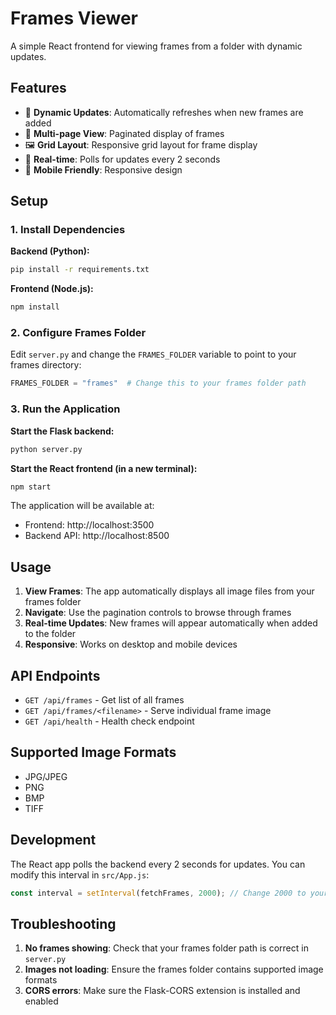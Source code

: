 # Frames Viewer

A simple React frontend for viewing frames from a folder with dynamic updates.

## Features

- 📁 **Dynamic Updates**: Automatically refreshes when new frames are added
- 📄 **Multi-page View**: Paginated display of frames
- 🖼️ **Grid Layout**: Responsive grid layout for frame display
- 🔄 **Real-time**: Polls for updates every 2 seconds
- 📱 **Mobile Friendly**: Responsive design

## Setup

### 1. Install Dependencies

**Backend (Python):**
```bash
pip install -r requirements.txt
```

**Frontend (Node.js):**
```bash
npm install
```

### 2. Configure Frames Folder

Edit `server.py` and change the `FRAMES_FOLDER` variable to point to your frames directory:

```python
FRAMES_FOLDER = "frames"  # Change this to your frames folder path
```

### 3. Run the Application

**Start the Flask backend:**
```bash
python server.py
```

**Start the React frontend (in a new terminal):**
```bash
npm start
```

The application will be available at:
- Frontend: http://localhost:3500
- Backend API: http://localhost:8500

## Usage

1. **View Frames**: The app automatically displays all image files from your frames folder
2. **Navigate**: Use the pagination controls to browse through frames
3. **Real-time Updates**: New frames will appear automatically when added to the folder
4. **Responsive**: Works on desktop and mobile devices

## API Endpoints

- `GET /api/frames` - Get list of all frames
- `GET /api/frames/<filename>` - Serve individual frame image
- `GET /api/health` - Health check endpoint

## Supported Image Formats

- JPG/JPEG
- PNG
- BMP
- TIFF

## Development

The React app polls the backend every 2 seconds for updates. You can modify this interval in `src/App.js`:

```javascript
const interval = setInterval(fetchFrames, 2000); // Change 2000 to your desired interval
```

## Troubleshooting

1. **No frames showing**: Check that your frames folder path is correct in `server.py`
2. **Images not loading**: Ensure the frames folder contains supported image formats
3. **CORS errors**: Make sure the Flask-CORS extension is installed and enabled